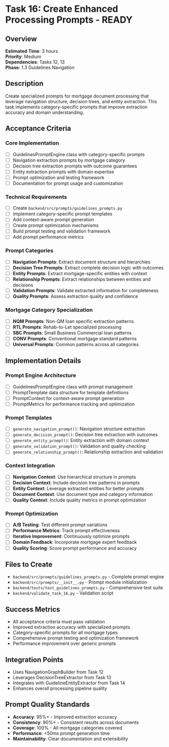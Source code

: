 # Task 16: Create Enhanced Processing Prompts - READY

## Overview
**Estimated Time**: 3 hours  
**Priority**: Medium  
**Dependencies**: Tasks 12, 13  
**Phase**: 1.3 Guidelines Navigation

## Description
Create specialized prompts for mortgage document processing that leverage navigation structure, decision trees, and entity extraction. This task implements category-specific prompts that improve extraction accuracy and domain understanding.

## Acceptance Criteria

### Core Implementation
- [ ] GuidelinesPromptEngine class with category-specific prompts
- [ ] Navigation extraction prompts by mortgage category
- [ ] Decision tree extraction prompts with outcome guarantees
- [ ] Entity extraction prompts with domain expertise
- [ ] Prompt optimization and testing framework
- [ ] Documentation for prompt usage and customization

### Technical Requirements
- [ ] Create `backend/src/prompts/guidelines_prompts.py`
- [ ] Implement category-specific prompt templates
- [ ] Add context-aware prompt generation
- [ ] Create prompt optimization mechanisms
- [ ] Build prompt testing and validation framework
- [ ] Add prompt performance metrics

### Prompt Categories
- [ ] **Navigation Prompts**: Extract document structure and hierarchies
- [ ] **Decision Tree Prompts**: Extract complete decision logic with outcomes
- [ ] **Entity Prompts**: Extract mortgage-specific entities with context
- [ ] **Relationship Prompts**: Extract relationships between entities and decisions
- [ ] **Validation Prompts**: Validate extracted information for completeness
- [ ] **Quality Prompts**: Assess extraction quality and confidence

### Mortgage Category Specialization
- [ ] **NQM Prompts**: Non-QM loan specific extraction patterns
- [ ] **RTL Prompts**: Rehab-to-Let specialized processing
- [ ] **SBC Prompts**: Small Business Commercial loan patterns
- [ ] **CONV Prompts**: Conventional mortgage standard patterns
- [ ] **Universal Prompts**: Common patterns across all categories

## Implementation Details

### Prompt Engine Architecture
- [ ] GuidelinesPromptEngine class with prompt management
- [ ] PromptTemplate data structure for template definitions
- [ ] PromptContext for context-aware prompt generation
- [ ] PromptMetrics for performance tracking and optimization

### Prompt Templates
- [ ] `generate_navigation_prompt()`: Navigation structure extraction
- [ ] `generate_decision_prompt()`: Decision tree extraction with outcomes
- [ ] `generate_entity_prompt()`: Entity extraction with domain context
- [ ] `generate_validation_prompt()`: Validation and quality checking
- [ ] `generate_relationship_prompt()`: Relationship extraction and validation

### Context Integration
- [ ] **Navigation Context**: Use hierarchical structure in prompts
- [ ] **Decision Context**: Include decision tree patterns in prompts
- [ ] **Entity Context**: Leverage extracted entities for better prompts
- [ ] **Document Context**: Use document type and category information
- [ ] **Quality Context**: Include quality metrics in prompt optimization

### Prompt Optimization
- [ ] **A/B Testing**: Test different prompt variations
- [ ] **Performance Metrics**: Track prompt effectiveness
- [ ] **Iterative Improvement**: Continuously optimize prompts
- [ ] **Domain Feedback**: Incorporate mortgage expert feedback
- [ ] **Quality Scoring**: Score prompt performance and accuracy

## Files to Create
- `backend/src/prompts/guidelines_prompts.py` - Complete prompt engine
- `backend/src/prompts/__init__.py` - Prompt module initialization
- `backend/tests/test_guidelines_prompts.py` - Comprehensive test suite
- `backend/validate_task_16.py` - Validation script

## Success Metrics
- All acceptance criteria must pass validation
- Improved extraction accuracy with specialized prompts
- Category-specific prompts for all mortgage types
- Comprehensive prompt testing and optimization framework
- Performance improvement over generic prompts

## Integration Points
- Uses NavigationGraphBuilder from Task 12
- Leverages DecisionTreeExtractor from Task 13
- Integrates with GuidelineEntityExtractor from Task 14
- Enhances overall processing pipeline quality

## Prompt Quality Standards
- **Accuracy**: 95%+ - Improved extraction accuracy
- **Consistency**: 90%+ - Consistent results across documents
- **Coverage**: 100% - All mortgage categories covered
- **Performance**: <50ms prompt generation time
- **Maintainability**: Clear documentation and extensibility